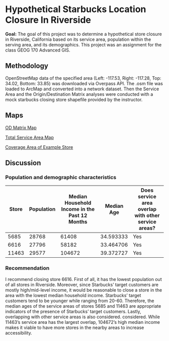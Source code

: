 # Hypothetical Starbucks Location Closure In Riverside


**Goal:**
The goal of this project was to determine a hypothetical store closure in Riverside, California based on its service area, population within the serving area, and its demographics. This project was an assignment for the class GEOG 170 Advanced GIS.

## Methodology
OpenStreetMap data of the specified area (Left: -117.53, Right: -117.28, Top: 34.02, Bottom: 33.85) was downloaded via Overpass API. The .osm file was loaded to ArcMap and converted into a network dataset. Then the Service Area and the Origin/Destination Matrix analyses were conducted with a mock starbucks closing store shapefile provided by the instructor. 

## Maps
[OD Matrix Map](/images/project-pages/starbucks/od-matrix.jpg)

[Total Service Area Map](/images/project-pages/starbucks/total-coverage.jpg)

[Coverage Area of Example Store](/images/project-pages/starbucks/example-store.jpg)

## Discussion
### Population and demographic characteristics

Store | Population | Median Household Income in the Past 12 Months | Median Age | Does service area overlap with other service areas? 
------------ | ------------- | ------------- | ------------- | -------------
5685 | 28768 | 61408 | 34.593333 | Yes
6616 | 27796 | 58182 |	33.464706 | Yes
11463 | 29577 | 104672 | 39.372727 | Yes

### Recommendation 
I recommend closing store 6616. First of all, it has the lowest population out of all stores in Riverside. Moreover, since Starbucks’ target customers are mostly high/mid-level income, it would be reasonable to close a store in the area with the lowest median household income. Starbucks’ target customers tend to be younger while ranging from 20-60. Therefore, the median ages of the service areas of stores 5685 and 11463 are appropriate indicators of the presence of Starbucks’ target customers. Lastly, overlapping with other service areas is also considered. considered. While 11463’s service area has the largest overlap, 104672’s high median income makes it viable to have more stores in the nearby areas to increase accessibility.
